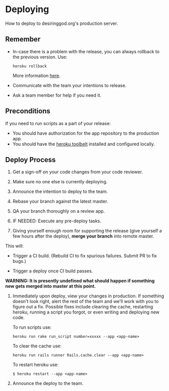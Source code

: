 
# Deploying

How to deploy to desiringgod.org's production server.


## Remember
  - In-case there is a problem with the release, you can always rollback to the previous version.
    Use:

    ```
    heroku rollback
    ```

    More information [here](https://devcenter.heroku.com/articles/releases#rollback).

  - Communicate with the team your intentions to release.

  - Ask a team member for help if you need it.


## Preconditions

If you need to run scripts as a part of your release:
  * You should have authorization for the app repository to the production app.
  * You should have the [heroku toolbelt](https://toolbelt.heroku.com/) installed and configured locally.


## Deploy Process

1. Get a sign-off on your code changes from your code reviewer.

1. Make sure no one else is currently deploying.

1. Announce the intention to deploy to the team.

1. Rebase your branch against the latest master.

1. QA your branch thoroughly on a review app.

1. IF NEEDED: Execute any pre-deploy tasks.

1. Giving yourself enough room for supporting the release (give yourself a few hours after the deploy), **merge
  your branch** into remote master.

  This will:

  - Trigger a CI build. (Rebuild CI to fix spurious failures. Submit PR to fix bugs.)

  - Trigger a deploy once CI build passes.

  **WARNING: It is presently undefined what should happen if something new gets merged into master at this point.**

1.  Immediately upon deploy, view your changes in production. If something doesn't look right, alert the rest of the
    team and we'll work with you to figure out a fix. Possible fixes include clearing the cache, restarting heroku,
    running a script you forgot, or even writing and deploying new code.

    To run scripts use:

    ```
    heroku run rake run_script number=xxxxx --app <app-name>
    ```

    To clear the cache use:

    ```
    heroku run rails runner Rails.cache.clear --app <app-name>
    ```

    To restart heroku use:

    ```
    $ heroku restart --app <app-name>
    ```

1. Announce the deploy to the team.
